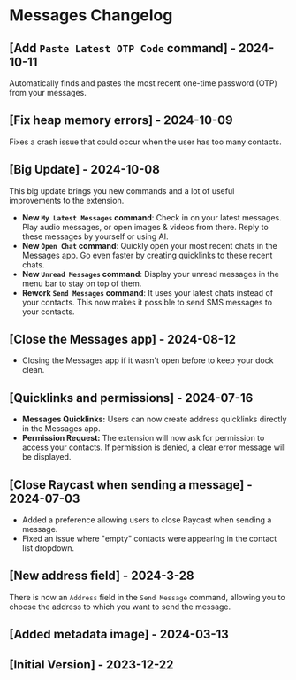 # Messages Changelog

## [Add `Paste Latest OTP Code` command] - 2024-10-11

Automatically finds and pastes the most recent one-time password (OTP) from your messages.

## [Fix heap memory errors] - 2024-10-09

Fixes a crash issue that could occur when the user has too many contacts.

## [Big Update] - 2024-10-08

This big update brings you new commands and a lot of useful improvements to the extension.

- **New `My Latest Messages` command**: Check in on your latest messages. Play audio messages, or open images & videos from there. Reply to these messages by yourself or using AI.
- **New `Open Chat` command**: Quickly open your most recent chats in the Messages app. Go even faster by creating quicklinks to these recent chats.
- **New `Unread Messages` command**: Display your unread messages in the menu bar to stay on top of them.
- **Rework `Send Messages` command**: It uses your latest chats instead of your contacts. This now makes it possible to send SMS messages to your contacts.

## [Close the Messages app] - 2024-08-12

- Closing the Messages app if it wasn't open before to keep your dock clean.

## [Quicklinks and permissions] - 2024-07-16

- **Messages Quicklinks:** Users can now create address quicklinks directly in the Messages app.
- **Permission Request:** The extension will now ask for permission to access your contacts. If permission is denied, a clear error message will be displayed.

## [Close Raycast when sending a message] - 2024-07-03

- Added a preference allowing users to close Raycast when sending a message.
- Fixed an issue where "empty" contacts were appearing in the contact list dropdown.

## [New address field] - 2024-3-28

There is now an `Address` field in the `Send Message` command, allowing you to choose the address to which you want to send the message.

## [Added metadata image] - 2024-03-13

## [Initial Version] - 2023-12-22
